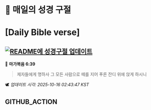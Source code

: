 # 🙏 매일의 성경 구절
# [Daily Bible verse]
## [![README에 성경구절 업데이트](https://github.com/DONGSUKA/first_test/actions/workflows/update-readme-bible.yml/badge.svg)](https://github.com/DONGSUKA/first_test/actions/workflows/update-readme-bible.yml)
<!-- START_BIBLE_VERSE -->
📖 **마가복음 6:39**
> 제자들에게 명하사 그 모든 사람으로 떼를 지어 푸른 잔디 위에 앉게 하시니

🕊️ _업데이트 시각: 2025-10-16 02:43:47 KST_
  <!-- END_BIBLE_VERSE -->
## GITHUB_ACTION
